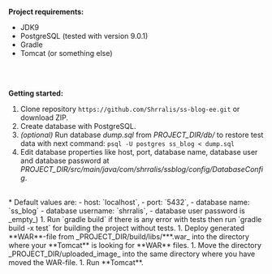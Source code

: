 **Project requirements:**
<br />
* JDK9
* PostgreSQL (tested with version 9.0.1)
* Gradle
* Tomcat (or something else)

<br />
<br />

**Getting started:**

1. Clone repository `https://github.com/Shrralis/ss-blog-ee.git` or download ZIP.
1. Create database with PostgreSQL.
1. _(optional)_ Run database _dump.sql_ from _PROJECT_DIR/db/_ to restore test data
with next command: `psql -U postgres ss_blog < dump.sql`
1. Edit database properties like host, port, database name, database user and database password
at _PROJECT_DIR/src/main/java/com/shrralis/ssblog/config/DatabaseConfig_.
<br />
    * Default values are:
        - host: `localhost`,
        - port: `5432`,
        - database name: `ss_blog`
        - database username: `shrralis`,
        - database user password is _empty_)
1. Run `gradle build` if there is any error with tests then run `gradle build -x test` for building the project without
tests.
1. Deploy generated **WAR**-file from _PROJECT_DIR/build/libs/***.war_ into the directory where your **Tomcat**
is looking for **WAR** files.
1. Move the directory _PROJECT_DIR/uploaded_image_ into the same directory where you have moved the WAR-file.
1. Run **Tomcat**.